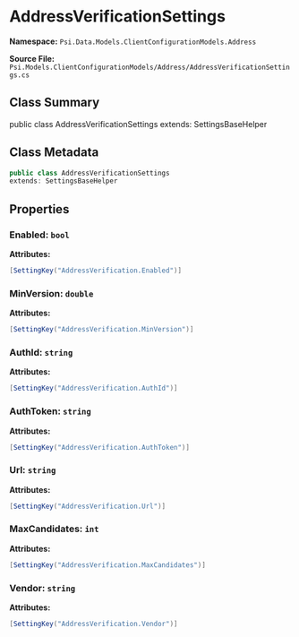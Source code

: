 # AddressVerificationSettings

**Namespace:** `Psi.Data.Models.ClientConfigurationModels.Address`

**Source File:** `Psi.Models.ClientConfigurationModels/Address/AddressVerificationSettings.cs`

## Class Summary

public class AddressVerificationSettings
extends: SettingsBaseHelper

## Class Metadata

```typescript
public class AddressVerificationSettings
extends: SettingsBaseHelper
```

## Properties

### Enabled: `bool`

**Attributes:**
```csharp
[SettingKey("AddressVerification.Enabled")]
```

### MinVersion: `double`

**Attributes:**
```csharp
[SettingKey("AddressVerification.MinVersion")]
```

### AuthId: `string`

**Attributes:**
```csharp
[SettingKey("AddressVerification.AuthId")]
```

### AuthToken: `string`

**Attributes:**
```csharp
[SettingKey("AddressVerification.AuthToken")]
```

### Url: `string`

**Attributes:**
```csharp
[SettingKey("AddressVerification.Url")]
```

### MaxCandidates: `int`

**Attributes:**
```csharp
[SettingKey("AddressVerification.MaxCandidates")]
```

### Vendor: `string`

**Attributes:**
```csharp
[SettingKey("AddressVerification.Vendor")]
```
